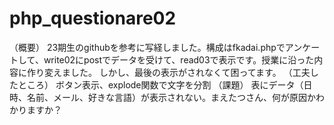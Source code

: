 # php_questionare02
（概要）
23期生のgithubを参考に写経しました。構成はfkadai.phpでアンケートして、write02にpostでデータを受けて、read03で表示です。授業に沿った内容に作り変えました。
しかし、最後の表示がされなくて困ってます。
（工夫したところ）
ボタン表示、explode関数で文字を分割
（課題）
表にデータ（日時、名前、メール、好きな言語）が表示されない。まえたつさん、何が原因かわかりますか？
